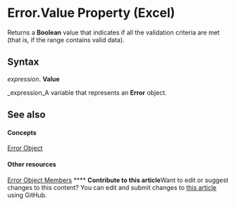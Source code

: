 
# Error.Value Property (Excel)

Returns a  **Boolean** value that indicates if all the validation criteria are met (that is, if the range contains valid data).


## Syntax

 _expression_. **Value**

 _expression_A variable that represents an  **Error** object.


## See also


#### Concepts


 [Error Object](bc8c4e3c-c831-58fd-c367-4246ad510ba9.md)
#### Other resources


 [Error Object Members](9be927f4-9a22-d1b8-68ab-f1a003d59bd6.md)
****   **Contribute to this article**Want to edit or suggest changes to this content? You can edit and submit changes to  [this article](https://github.com/jhershey00/VBA_Excel_Test/OpenXMLCon/articles/66a219d0-580d-899a-a19a-16145eddfa53.md) using GitHub.

